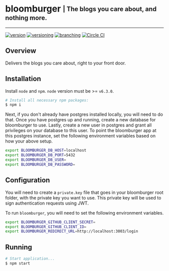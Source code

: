 # bloomburger <sub><sup>| The blogs you care about, and nothing more. </sup></sub>

--------------------------------------------------------------------------------

[![version](http://img.shields.io/badge/version-v0.0.1-blue.svg)](#) [![versioning](http://img.shields.io/badge/versioning-semver-blue.svg)](http://semver.org/) [![branching](http://img.shields.io/badge/branching-github%20flow-blue.svg)](https://guides.github.com/introduction/flow/)
[![Circle CI](https://circleci.com/gh/jjwyse/bloomburger.svg?style=shield)](https://circleci.com/gh/jjwyse/bloomburger)


## Overview
Delivers the blogs you care about, right to your front door.


## Installation
Install `node` and `npm`. `node` version must  be >= `v6.3.0`.

```bash
# Install all necessary npm packages:
$ npm i
```

Next, if you don't already have postgres installed locally, you will need to do that.  Once you have postgres up and running, create a new database for bloomburger to use.  Lastly, create a new user in postgres and grant all privileges on your database to this user.  To point the bloomburger app at this postgres instance, set the following environment variables based on how your above setup.

```bash
export BLOOMBURGER_DB_HOST=localhost
export BLOOMBURGER_DB_PORT=5432
export BLOOMBURGER_DB_USER=
export BLOOMBURGER_DB_PASSWORD=
```

## Configuration
You will need to create a `private.key` file that goes in your bloomburger root folder, with the private key you want to use. This private key will be used to sign authentication requests using JWT.

To run `bloomburger`, you will need to set the following environment variables.

```bash
export BLOOMBURGER_GITHUB_CLIENT_SECRET=
export BLOOMBURGER_GITHUB_CLIENT_ID=
export BLOOMBURGER_REDIRECT_URL=http://localhost:3003/login
```

## Running
```bash
# Start application...
$ npm start
```
